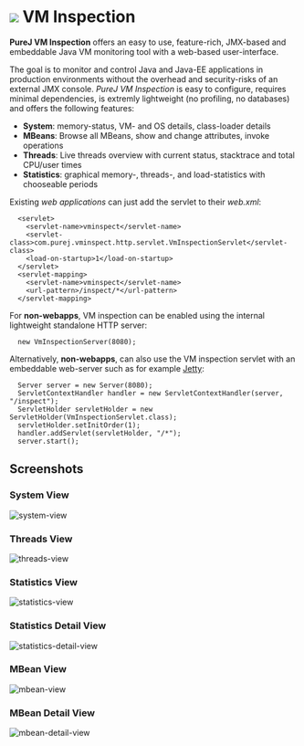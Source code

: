 <h1><img src="https://cloud.githubusercontent.com/assets/13910123/9428032/6939119e-499b-11e5-89d5-78ba70cc989b.png"/> VM Inspection</h1>

**PureJ VM Inspection** offers an easy to use, feature-rich, JMX-based and embeddable Java VM monitoring tool with a web-based user-interface. 

The goal is to monitor and control Java and Java-EE applications in production environments without the overhead and security-risks of an external JMX console. *PureJ VM Inspection* is easy to configure, requires minimal dependencies, is extremly lightweight (no profiling, no databases) and offers the following features:
  * **System**: memory-status, VM- and OS details, class-loader details
  * **MBeans**: Browse all MBeans, show and change attributes, invoke operations
  * **Threads**: Live threads overview with current status, stacktrace and total CPU/user times
  * **Statistics**: graphical memory-, threads-, and load-statistics with chooseable periods

Existing *web applications* can just add the servlet to their _web.xml_:

```
  <servlet>
    <servlet-name>vminspect</servlet-name>
    <servlet-class>com.purej.vminspect.http.servlet.VmInspectionServlet</servlet-class>
    <load-on-startup>1</load-on-startup>
  </servlet>
  <servlet-mapping>
    <servlet-name>vminspect</servlet-name>
    <url-pattern>/inspect/*</url-pattern>
  </servlet-mapping>      
```

For **non-webapps**, VM inspection can be enabled using the internal lightweight standalone HTTP server:

```
  new VmInspectionServer(8080);
```

Alternatively, **non-webapps**, can also use the VM inspection servlet with an embeddable web-server such as for example [Jetty](http://www.eclipse.org/jetty):

```
  Server server = new Server(8080);
  ServletContextHandler handler = new ServletContextHandler(server, "/inspect");
  ServletHolder servletHolder = new ServletHolder(VmInspectionServlet.class);
  servletHolder.setInitOrder(1);
  handler.addServlet(servletHolder, "/*");
  server.start();
```

## Screenshots

### System View
![system-view](https://cloud.githubusercontent.com/assets/13910123/9428035/72318b14-499b-11e5-889f-dcb97b33dd6a.gif)

### Threads View
![threads-view](https://cloud.githubusercontent.com/assets/13910123/9428036/723203dc-499b-11e5-89ee-285803d97e99.gif)

### Statistics View
![statistics-view](https://cloud.githubusercontent.com/assets/13910123/9428037/723220c4-499b-11e5-9a5c-342cefba10cb.gif)

### Statistics Detail View
![statistics-detail-view](https://cloud.githubusercontent.com/assets/13910123/9428041/7246b85e-499b-11e5-8a1c-91ecde920c8d.gif)

### MBean View
![mbean-view](https://cloud.githubusercontent.com/assets/13910123/9428039/7234d94a-499b-11e5-9510-65a72f5098a7.gif)

### MBean Detail View
![mbean-detail-view](https://cloud.githubusercontent.com/assets/13910123/9428038/7232c77c-499b-11e5-94cf-4ffc3ed87df6.gif)
